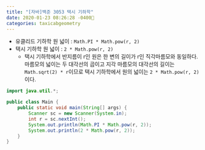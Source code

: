 ```yaml
---
title: "[자바]백준 3053 택시 기하학"
date: 2020-01-23 08:26:28 -0400
categories: taxicabgeometry
---
```


- 유클리드 기하학 원 넓이 : `Math.PI * Math.pow(r, 2)`
- 택시 기하학 원 넓이 : `2 * Math.pow(r, 2)`
  - 택시 기하학에서 반지름이 r인 원은 한 변의 길이가 r인 직각마름모와 동일하다. 마름모의 넓이는 두 대각선의 곱이고 지각 마름모의 대각선의 길이는 `Math.sqrt(2) * r`이므로 택시 기하학에서 원의 넓이는 `2 * Math.pow(r, 2)`이다.

```java
import java.util.*;

public class Main {
	public static void main(String[] args) {
		Scanner sc = new Scanner(System.in);
		int r = sc.nextInt();
		System.out.println(Math.PI * Math.pow(r, 2));
		System.out.println(2 * Math.pow(r, 2));
	}
}
```
